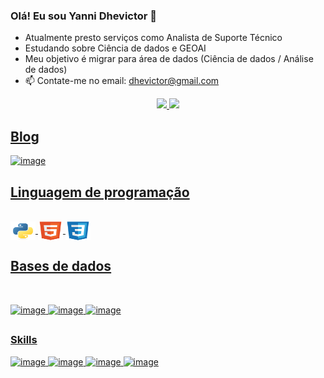 ### Olá! Eu sou Yanni Dhevictor 👋

  - Atualmente presto serviços como Analista de Suporte Técnico
  - Estudando sobre Ciência de dados e GEOAI
  - Meu objetivo é migrar para área de dados (Ciência de dados / Análise de dados)
  - 📫 Contate-me no email: dhevictor@gmail.com
  

<div align="center">
  <a href="https://github.com/Yanni-Dhevictor">
  <img height="160em" src="https://github-readme-stats.vercel.app/api?username=Yanni-Dhevictor&show_icons=true&theme=dark&include_all_commits=true&count_private=true"/>
  <img height="160em" src="https://github-readme-stats.vercel.app/api/top-langs/?username=Yanni-Dhevictor&layout=compact&langs_count=7&theme=dark"/>
    
</div>
  
##

## Blog
  
![image](https://user-images.githubusercontent.com/55159834/142624867-071d1723-ad34-472d-bfbd-b63ef8ede80a.png)

## Linguagem de programação 
<div style="display: inline_block"><br>
  
  <img align="center" alt="Rafa-Python" height="30" width="40" src="https://raw.githubusercontent.com/devicons/devicon/master/icons/python/python-original.svg">
  <img align="center" alt="Rafa-HTML" height="30" width="40" src="https://raw.githubusercontent.com/devicons/devicon/master/icons/html5/html5-original.svg">
  <img align="center" alt="Rafa-CSS" height="30" width="40" src="https://raw.githubusercontent.com/devicons/devicon/master/icons/css3/css3-original.svg">
  
</div>

## Bases de dados
<div style="display: inline_block"><br>
  
  ![image](https://user-images.githubusercontent.com/55159834/142625201-2b607062-2630-4d30-97ed-fc98b49c5d38.png)
  ![image](https://user-images.githubusercontent.com/55159834/142625214-bbb4b39a-a19d-4a4d-b70b-32c9dd84d8a5.png)
  ![image](https://user-images.githubusercontent.com/55159834/142625237-7abb6727-3780-4e3d-baaa-a7b306c8e6d4.png)



 ##
 
 ### Skills
 ![image](https://user-images.githubusercontent.com/55159834/142624538-652e3674-dd35-4351-ac6b-800224a7f59a.png)
 ![image](https://user-images.githubusercontent.com/55159834/142624725-3d3f827c-b718-4906-957e-e66b34783ed9.png)
 ![image](https://user-images.githubusercontent.com/55159834/142624750-acb12f5c-262c-43b4-9e41-68805b74edb0.png)
 ![image](https://user-images.githubusercontent.com/55159834/142624771-da1d756d-d36f-49cb-af93-ba239ba68ea5.png)

